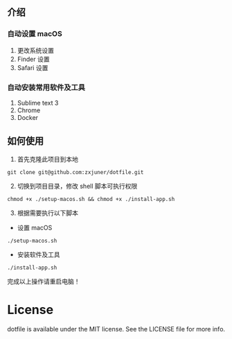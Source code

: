 ## 介绍
### 自动设置 macOS

1. 更改系统设置
2. Finder 设置
3. Safari 设置

### 自动安装常用软件及工具

1. Sublime text 3
2. Chrome
3. Docker

## 如何使用
1. 首先克隆此项目到本地
```
git clone git@github.com:zxjuner/dotfile.git
```
2. 切换到项目目录，修改 shell 脚本可执行权限
```
chmod +x ./setup-macos.sh && chmod +x ./install-app.sh
```
3. 根据需要执行以下脚本
- 设置 macOS
```
./setup-macos.sh
```
- 安装软件及工具
```
./install-app.sh
```

完成以上操作请重启电脑！

# License
dotfile is available under the MIT license. See the LICENSE file for more info.